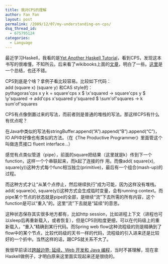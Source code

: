```yaml
---
title: 我对CPS的理解
author: Fan Fan
layout: post
permalink: /2009/12/07/my-understanding-on-cps/
dsq_thread_id:
  - 675795124
categories:
  - Language
---
```

最近学习Haskell，我看的是[Yet Another Haskell Tutorial][1]，看到CPS，发现这本书写的很难懂，不知所云。后来看了wikibooks上面的[文章][2]，明白了一些。[这里][3]是一个总结，也还不错。

CPS到底是个啥？拿例子看比较容易。比较如下代码：  
  add (square x) (square y)
和CAS style的：  
  pythagoras'cps x y k =
  square'cps x $ \x'squared ->
  square'cps y $ \y'squared ->
  add'cps x'squared y'squared $ \sum'of'squares ->
  k sum'of'squares

CPS有点像倒置过来的写法，而前者则是普通的堆栈的写法。那这样CPS有什么有优点呢？

在Java中类似的写法有stringBuffer.append(&#8220;A&#8221;).append(&#8220;B&#8221;).append(&#8220;C&#8221;)，IO API中好像也有类似的方法。（在《The Productive Programmer》里面管这个叫做连贯接口 fluent interface&#8230;）

感觉有点类似管道（pipe），前面的square把结果（这里就是k）传到下一个function，这样一个个串联起来，而k起了连接的作 用。而像add( square(x), square(y))这种方式每个func相当独立(primitive)，最后有一个组合(mash-up)的过程。

而这种方式才让“从某个点停止，然后继续执行”成为可能，因为这样没有堆栈。add( square(x), square(y))这种方式会生成临时变量，会有running context。而pipe某个节点的状态就是pipe的全部，是继续“流”下去所需的所有内容，这个function是可以“重入”的。这里“流”下去就是“延续”的意思。

这种状态保存其实很多地方都有，比如http session，比如进程上下文（进程也可以sleep后再重新载入，或者恢复），但是CPS则粒度更细，可以在代码级上的重新载入，“重入”精确到某行代码。而Spring web flow这种流程级的则是精确到了flow中的某个节点，比较代码级的天书一样的代码，流程级的引入进来还是比较好的一个折中。当然这样的话，跟CPS就关系不大了。

我很早前读过[跨越边界: 延续、Web 开发和 Java 编程][4]，当时不甚理解，现在拿Haskell做例子，才明白原来这里面实现起来还是很绕的。

 [1]: http://darcs.haskell.org/yaht/yaht.pdf
 [2]: http://en.wikibooks.org/wiki/Haskell/Continuation_passing_style
 [3]: http://www.haskell.org/haskellwiki/Continuation
 [4]: http://www.ibm.com/developerworks/cn/java/j-cb03216/
